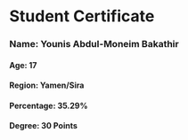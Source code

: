 # Student Certificate

<div class="student-id" >

  <h3 >Name: Younis Abdul-Moneim Bakathir</h3>
  <h4>Age: 17</h4>
  <h4>Region: Yamen/Sira</h4>
  <h4>Percentage: 35.29%</h4>
  <h4>Degree: 30 Points</h4>
  
</div>

